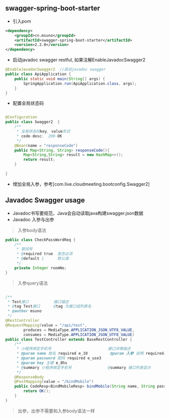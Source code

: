 ## swagger-spring-boot-starter

+ 引入pom
```xml
<dependency>
    <groupId>cn.msuno</groupId>
    <artifactId>swagger-spring-boot-starter</artifactId>
    <version>2.2.0</version>
</dependency>
```

+ 启动javadoc swagger restful, 如果注解EnableJavadocSwagger2
```java
@EnableJavadocSwagger2  //启动javadoc swagger
public class ApiApplication {
    public static void main(String[] args) {
        SpringApplication.run(ApiApplication.class, args);
    }
}
```

+ 配置全局状态码
```java

@Configuration
public class Swagger2  {
    /**
     * 全局状态码key, value形式
     * code-desc:  200-OK
     */
    @Bean(name = "responseCode")
    public Map<String, String> responseCode(){
        Map<String,String> result = new HashMap<>();
        return result;
    }
    
}
```

+ 增加全局入参，参考[com.live.cloudmeeting.bootconfig.Swagger2]

## Javadoc Swagger usage
+ Javadoc书写要规范，Java会自动读取java构建swagger.json数据
+ Javadoc 入参与出参
>入参body语法
```java
public class CheckPassWordReq {
    /**
     * 房间号
     * @required true  是否必须
     * @default 1      默认值
     */
    private Integer roomNo;
}
```
>入参query语法
```java

/**
 * Test接口           接口描述
 * @tag Test接口      @tag 为接口组列表名
 * @author msuno
 */
@RestController
@RequestMapping(value = "/api/test",
        produces = MediaType.APPLICATION_JSON_UTF8_VALUE,
        consumes = MediaType.APPLICATION_JSON_UTF8_VALUE)
public class TestController extends BaseRestController {
    /**
     * 小程序绑定手机号                         接口详情描述
     * @param name 姓名 required e_10          @param 入参 说明 required(有该字段必须参数) e_10(e_前缀为example，e_后面为列子)
     * @param password 密码 required e_use3
     * @param key 主键 e_8hs
     * @summary 小程序绑定手机号                @summary 接口列表显示
     */
    @ResponseBody
    @PostMapping(value = "/bindMobile")
    public CodeResp<BindMobileResp> bindMobile(String name, String password, String key) {
        return OK();
    }
}
```
>出参，出参不需要和入参body语法一样
